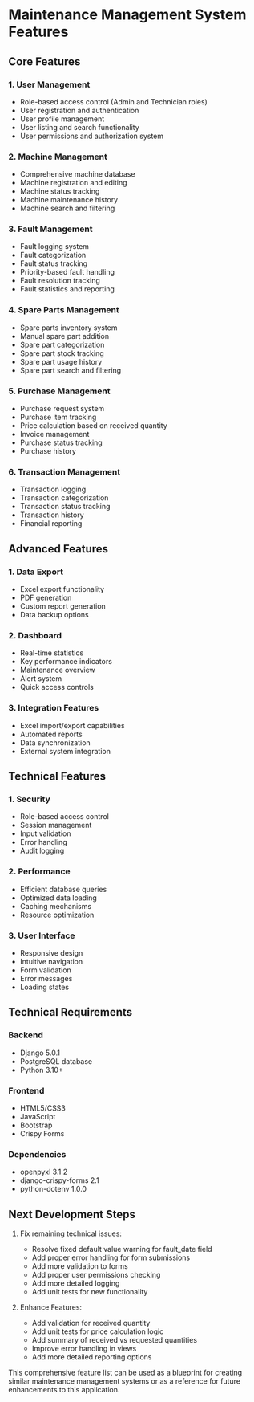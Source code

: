 # Maintenance Management System Features

## Core Features

### 1. User Management
- Role-based access control (Admin and Technician roles)
- User registration and authentication
- User profile management
- User listing and search functionality
- User permissions and authorization system

### 2. Machine Management
- Comprehensive machine database
- Machine registration and editing
- Machine status tracking
- Machine maintenance history
- Machine search and filtering

### 3. Fault Management
- Fault logging system
- Fault categorization
- Fault status tracking
- Priority-based fault handling
- Fault resolution tracking
- Fault statistics and reporting

### 4. Spare Parts Management
- Spare parts inventory system
- Manual spare part addition
- Spare part categorization
- Spare part stock tracking
- Spare part usage history
- Spare part search and filtering

### 5. Purchase Management
- Purchase request system
- Purchase item tracking
- Price calculation based on received quantity
- Invoice management
- Purchase status tracking
- Purchase history

### 6. Transaction Management
- Transaction logging
- Transaction categorization
- Transaction status tracking
- Transaction history
- Financial reporting

## Advanced Features

### 1. Data Export
- Excel export functionality
- PDF generation
- Custom report generation
- Data backup options

### 2. Dashboard
- Real-time statistics
- Key performance indicators
- Maintenance overview
- Alert system
- Quick access controls

### 3. Integration Features
- Excel import/export capabilities
- Automated reports
- Data synchronization
- External system integration

## Technical Features

### 1. Security
- Role-based access control
- Session management
- Input validation
- Error handling
- Audit logging

### 2. Performance
- Efficient database queries
- Optimized data loading
- Caching mechanisms
- Resource optimization

### 3. User Interface
- Responsive design
- Intuitive navigation
- Form validation
- Error messages
- Loading states

## Technical Requirements

### Backend
- Django 5.0.1
- PostgreSQL database
- Python 3.10+

### Frontend
- HTML5/CSS3
- JavaScript
- Bootstrap
- Crispy Forms

### Dependencies
- openpyxl 3.1.2
- django-crispy-forms 2.1
- python-dotenv 1.0.0

## Next Development Steps

1. Fix remaining technical issues:
   - Resolve fixed default value warning for fault_date field
   - Add proper error handling for form submissions
   - Add more validation to forms
   - Add proper user permissions checking
   - Add more detailed logging
   - Add unit tests for new functionality

2. Enhance Features:
   - Add validation for received quantity
   - Add unit tests for price calculation logic
   - Add summary of received vs requested quantities
   - Improve error handling in views
   - Add more detailed reporting options

This comprehensive feature list can be used as a blueprint for creating similar maintenance management systems or as a reference for future enhancements to this application.
